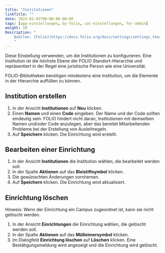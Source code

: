 ```yaml
---
title: "Institutionen"
linkTitle: ""
date: 2023-02-01T00:00:00-00:00
tags: [app-einstellungen, by-folio, cat-einstellungen, for-admin]
weight: 10
Description: "
    Quellen: [Folio](https://docs.folio.org/docs/settings/settings_tenant/settings_tenant/#settings--tenant--institutions ) & [GBV](https://info.gbv.de/display/FOLIOGBVEXTERN/Einstellungen+(Mandant):+Institutionen)
    "
---
```


Diese Einstellung verwenden, um die Institutionen zu konfigurieren. Eine Institution ist die höchste Ebene der FOLIO Standort-Hierarchie und repräsentiert in der Regel eine juristische Person wie eine Universität.

FOLIO-Bibliotheken benötigen mindestens eine Institution, um die Elemente in der Hierarchie auffüllen zu können.

## Institution erstellen

1.  In der Ansicht **Institutionen** auf **Neu** klicken.
2.  Einen **Namen** und einen **Code** eingeben. Der Name und der Code sollten eindeutig sein. FOLIO hindert nicht daran, Institutionen mit demselben Namen und/oder Code anzulegen, aber das bereitet Mitarbeitenden Probleme bei der Erstellung von Ausleihregeln.
3.  Auf **Speichern** klicken. Die Einrichtung wird erstellt.

## Bearbeiten einer Einrichtung

1.  In der Ansicht **Institutionen** die Institution wählen, die bearbeitet werden soll.
2.  In der Spalte **Aktionen** auf das **Bleistiftsymbol** klicken.
3.  Die gewünschten Änderungen vornhemen.
4.  Auf **Speichern** klicken. Die Einrichtung wird aktualisiert.

## Einrichtung löschen

Hinweis: Wenn der Einrichtung ein Campus zugeordnet ist, kann sie nicht gelöscht werden.

1.  In der Ansicht **Einrichtungen** die Einrichtung wählen, die gelöscht werden soll.
2.  In der Spalte **Aktionen** auf das **Mülleimersymbol** klicken.
3.  Im Dialogfeld **Einrichtung löschen** auf **Löschen** klicken. Eine Bestätigungsmeldung wird angezeigt und die Einrichtung wird gelöscht.
